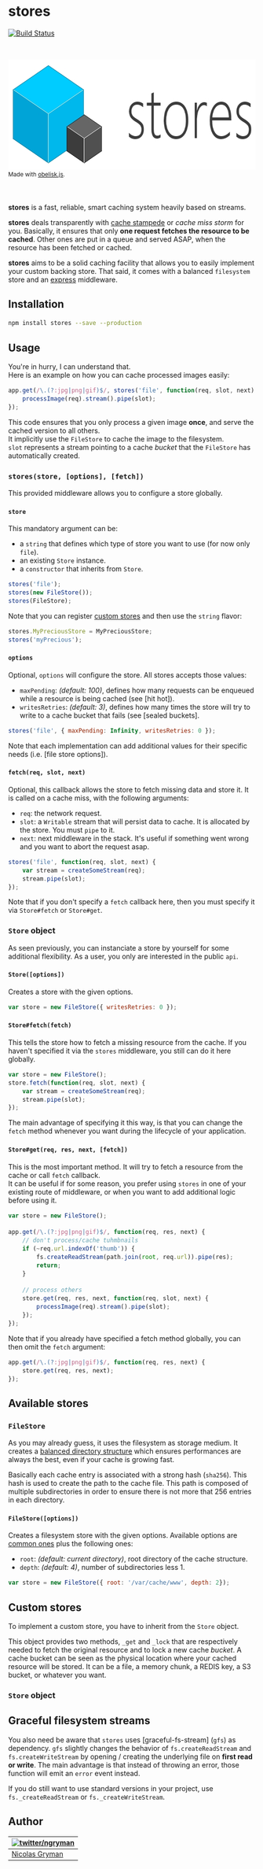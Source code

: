 # stores

[![Build Status][travis-image]][travis-url]

<br>

<p>
  <img width="690" height="224" src="https://github.com/ngryman/stores/raw/master/stores.jpg" alt="stores">
  <br>
  <sup>Made with <a href="https://github.com/nosir/obelisk.js">obelisk.js</a>.</sup>
</p>

<br>

**stores** is a fast, reliable, smart caching system heavily based on streams.

**stores** deals transparently with [cache stampede] or *cache miss storm* for you.
Basically, it ensures that only **one request fetches the resource to be cached**.
Other ones are put in a queue and served ASAP, when the resource has been fetched or cached.

**stores** aims to be a solid caching facility that allows you to easily implement your custom backing store.
That said, it comes with a balanced `filesystem` store and an [express] middleware.

[cache stampede]: http://en.wikipedia.org/wiki/Cache_stampede
[express]: http://expressjs.com

## Installation

```bash
npm install stores --save --production
```

## Usage

You're in hurry, I can understand that.<br>
Here is an example on how you can cache processed images easily:

```javascript
app.get(/\.(?:jpg|png|gif)$/, stores('file', function(req, slot, next) {
	processImage(req).stream().pipe(slot);
});
```

This code ensures that you only process a given image **once**, and serve the cached version to all others.<br>
It implicitly use the `FileStore` to cache the image to the filesystem.<br>
`slot` represents a stream pointing to a cache *bucket* that the `FileStore` has automatically created.

### `stores(store, [options], [fetch])`

This provided middleware allows you to configure a store globally.

#### `store`

This mandatory argument can be:
 - a `string` that defines which type of store you want to use (for now only `file`).
 - an existing `Store` instance.
 - a `constructor` that inherits from `Store`.

```javascript
stores('file');
stores(new FileStore());
stores(FileStore);
```

Note that you can register [custom stores] and then use the `string` flavor:
```javascript
stores.MyPreciousStore = MyPreciousStore;
stores('myPrecious');
```

#### `options`

Optional, `options` will configure the store. All stores accepts those values:
 - `maxPending`: *(default: 100)*, defines how many requests can be enqueued while a resource is being cached (see [hit hot]).
 - `writesRetries`: *(default: 3)*, defines how many times the store will try to write to a cache bucket that fails (see [sealed buckets].

```javascript
stores('file', { maxPending: Infinity, writesRetries: 0 });
```

Note that each implementation can add additional values for their specific needs (i.e. [file store options]).

#### `fetch(req, slot, next)`

Optional, this callback allows the store to fetch missing data and store it. It is called on a cache miss, with the following arguments:
 - `req`: the network request.
 - `slot`: a `Writable` stream that will persist data to cache. It is allocated by the store. You must `pipe` to it.
 - `next`: next middleware in the stack. It's useful if something went wrong and you want to abort the request asap.

```javascript
stores('file', function(req, slot, next) {
	var stream = createSomeStream(req);
	stream.pipe(slot);
});
```

Note that if you don't specify a `fetch` callback here, then you must specify it via `Store#fetch` or `Store#get`.

### `Store` object

As seen previously, you can instanciate a store by yourself for some additional flexibility. As a user, you only are interested in the public `api`.

#### `Store([options])`

Creates a store with the given options.
```javascript
var store = new FileStore({ writesRetries: 0 });
```

#### `Store#fetch(fetch)`

This tells the store how to fetch a missing resource from the cache. If you haven't specified it via the `stores` middleware, you still can do it here globally.

```javascript
var store = new FileStore();
store.fetch(function(req, slot, next) {
	var stream = createSomeStream(req);
	stream.pipe(slot);
});
```

The main advantage of specifying it this way, is that you can change the `fetch` method whenever you want during the lifecycle of your application.

#### `Store#get(req, res, next, [fetch])`

This is the most important method. It will try to fetch a resource from the cache or call `fetch` callback.<br>
It can be useful if for some reason, you prefer using `stores` in one of your existing route of middleware, or when you want to add additional logic before using it.

```javascript
var store = new FileStore();

app.get(/\.(?:jpg|png|gif)$/, function(req, res, next) {
	// don't process/cache tuhmbnails
	if (~req.url.indexOf('thumb')) {
		fs.createReadStream(path.join(root, req.url)).pipe(res);
		return;
	}

	// process others
	store.get(req, res, next, function(req, slot, next) {
		processImage(req).stream().pipe(slot);
	});
});
```

Note that if you already have specified a fetch method globally, you can then omit the `fetch` argument:
```javascript
app.get(/\.(?:jpg|png|gif)$/, function(req, res, next) {
	store.get(req, res, next);
});
```

[custom stores]: #custom-stores

## Available stores

### `FileStore`

As you may already guess, it uses the filesystem as storage medium. It creates a [balanced directory structure] which ensures performances are always the best, even if your cache is growing fast.

Basically each cache entry is associated with a strong hash (`sha256`). This hash is used to create the path to the cache file. This path is composed of multiple subdirectories in order to ensure there is not more that 256 entries in each directory.

#### `FileStore([options])`

Creates a filesystem store with the given options. Available options are [common ones] plus the following ones:
 - `root`: *(default: current directory)*, root directory of the cache structure.
 - `depth`: *(default: 4)*, number of subdirectories less 1.

```javascript
var store = new FileStore({ root: '/var/cache/www', depth: 2});
```

[common ones]: #options

[balanced directory structure]: http://michaelandrews.typepad.com/the_technical_times/2009/10/creating-a-hashed-directory-structure.html

## Custom stores

To implement a custom store, you have to inherit from the `Store` object.

This object provides two methods, `_get` and `_lock` that are respectively needed to fetch the original resource and to lock a new cache *bucket*. A cache bucket can be seen as the physical location where your cached resource will be
stored. It can be a file, a memory chunk, a REDIS key, a S3 bucket, or whatever you want.

### `Store` object

## Graceful filesystem streams

You also need be aware that `stores` uses [graceful-fs-stream] (`gfs`) as dependency. `gfs` slightly changes the behavior of `fs.createReadStream` and `fs.createWriteStream` by opening / creating the underlying file on **first read or write**. The main advantage is that instead of throwing an error, those function will emit an `error` event instead.

If you do still want to use standard versions in your project, use `fs._createReadStream` or `fs._createWriteStream`.

## Author

| [![twitter/ngryman](http://gravatar.com/avatar/2e1c2b5e153872e9fb021a6e4e376ead?size=70)](http://twitter.com/ngryman "Follow @ngryman on Twitter") |
|---|
| [Nicolas Gryman](http://ngryman.sh) |

[travis-image]: http://img.shields.io/travis/ngryman/stores.svg
[travis-url]: https://travis-ci.org/ngryman/stores
